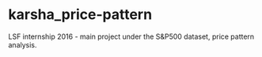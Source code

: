 # karsha_price-pattern
LSF internship 2016 - main project under the S&amp;P500 dataset, price pattern analysis.  
